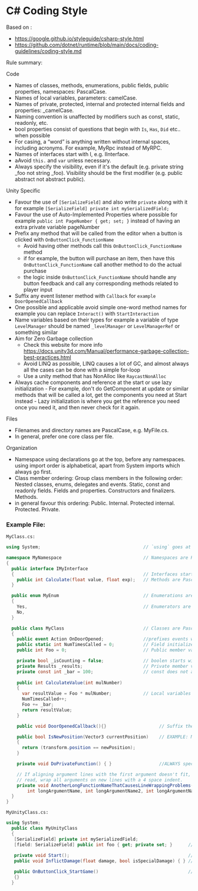 C# Coding Style
===============

Based on :
- https://google.github.io/styleguide/csharp-style.html
- https://github.com/dotnet/runtime/blob/main/docs/coding-guidelines/coding-style.md

Rule summary:

Code
   - Names of classes, methods, enumerations, public fields, public properties, namespaces: PascalCase.
   - Names of local variables, parameters: camelCase.
   - Names of private, protected, internal and protected internal fields and properties: _camelCase.
   - Naming convention is unaffected by modifiers such as const, static, readonly, etc.
   - bool properties consist of questions that begin with `Is`, `Has`, `Did` etc.. when possible
   - For casing, a “word” is anything written without internal spaces, including acronyms. For example, MyRpc instead of MyRPC.
   - Names of interfaces start with I, e.g. IInterface.
   - aAvoid `this.` and `var` unless necessary.
   - Always specify the visibility, even if it's the default (e.g. private string _foo not string _foo). Visibility should be the first modifier (e.g. public abstract not abstract public).

Unity Specific 
   - Favour the use of `[SerializeField]` and also write `private` along with it for example `[SerializeField] private int mySerializedField;`
   - Favour the use of Auto-Implemented Properties where possible for example `public int PageNumber { get; set; }` instead of having an extra private variable pageNumber
   - Prefix any method that will be called from the editor when a button is clicked with `OnButtonClick_FunctionName`
      - Avoid having other methods call this `OnButtonClick_FunctionName` method
      - if for example, the button will purchase an item, then have this `OnButtonClick_FunctionName` call another method to do the actual purchase
      - the logic inside `OnButtonClick_FunctionName` should handle any button feedback and call any corresponding methods related to player input
   - Suffix any event listener method with `Callback` for `example DoorOpenedCallback`
   - One possible and applicable avoid simple one-word method names for example you can replace `Interact()` with `StartInteraction`
   - Name variables based on their types for example a variable of type `LevelManager` should be named `_levelManager` or `LevelManagerRef` or something similar
   - Aim for Zero Garbage collection
      - Check this website for more info https://docs.unity3d.com/Manual/performance-garbage-collection-best-practices.html
      - Avoid LINQ as possible, LINQ causes a lot of GC, and almost always all the cases can be done with a simple for-loop
      - Use a unity method that has NonAlloc like `RaycastNonAlloc`
   - Always cache components and reference at the start or use lazy initialization
         - For example, don't do GetComponent at update or similar methods that will be called a lot, get the components you need at Start instead
         - Lazy initialization is where you get the reference you need once you need it, and then never check for it again.

     
Files
   - Filenames and directory names are PascalCase, e.g. MyFile.cs.
   - In general, prefer one core class per file.

 Organization
   - Namespace using declarations go at the top, before any namespaces. using import order is alphabetical, apart from System imports which always go first.
   - Class member ordering:
        Group class members in the following order:
            Nested classes, enums, delegates and events.
            Static, const and readonly fields.
            Fields and properties.
            Constructors and finalizers.
            Methods.
   - in general favour this ordering:
            Public.
            Internal.
            Protected internal.
            Protected.
            Private.





### Example File:

``MyClass.cs:``

```C#
using System;                                       // `using` goes at the top, outside the namespace

namespace MyNamespace                               // Namespaces are PascalCase.
{
  public interface IMyInterface
  {                                                 // Interfaces start with 'I'
    public int Calculate(float value, float exp);   // Methods are PascalCase and space after comma.
  }

  public enum MyEnum                                // Enumerations are PascalCase.
  {                             
    Yes,                                            // Enumerators are PascalCase.
    No,
  }

  public class MyClass                              // Classes are PascalCase.
  {
    public event Action OnDoorOpened;               //prefixes events with on , and name after their desired behaviour
    public static int NumTimesCalled = 0;           // Field initializers are encouraged.                 
    public int Foo = 0;                             // Public member variables are PascalCase.

    private bool _isCounting = false;               // boolen starts with is , has
    private Results _results;                       // Private member variables are _camelCase.   
    private const int _bar = 100;                   // const does not affect naming convention
   
    public int CalculateValue(int mulNumber)
    {     
      var resultValue = Foo * mulNumber;            // Local variables are camelCase.
      NumTimesCalled++;
      Foo += _bar;
      return resultValue;
    }

    public void DoorOpenedCallback(){}                    // Suffix the event listener method with “Callback”

    public bool IsNewPosition(Vector3 currentPosition)    // EXAMPLE: Methods ask a question when they return bool.             
    {
      return (transform.position == newPosition);
    }

    private void DoPrivateFunction() { }                  //ALWAYS specify the access modifier

    // If aligning argument lines with the first argument doesn't fit, or is difficult to
    // read, wrap all arguments on new lines with a 4 space indent.
    private void AnotherLongFunctionNameThatCausesLineWrappingProblems(
        int longArgumentName, int longArgumentName2, int longArgumentName3) {}
  }
}

```

``MyUnityClass.cs:``

```C#
using System;
  public class MyUnityClass
  {
   [SerializeField] private int mySerializedField;
   [field: SerializeField] public int foo { get; private set; }      // you can use serialize field on properties 
 
   private void Start();                                             // Don't use public access modifiers for MonoBehaviour-specific methods
   public void InflictDamage(float damage, bool isSpecialDamage) { } // EXAMPLE: Methods start with a verb.

   public OnButtonClick_StartGame()                                  // Method called from button click OnButtonClick
   {} 
  }
```

